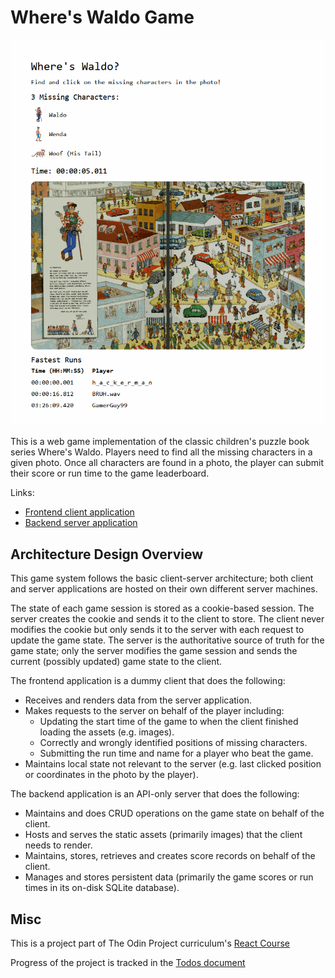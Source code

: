 # Where's Waldo Game

![Gameplay demonstration of a player playing the Where's Waldo game](/game-demo.gif)

This is a web game implementation of the classic children's puzzle book series Where's Waldo. Players need to find all the missing characters in a given photo. Once all characters are found in a photo, the player can submit their score or run time to the game leaderboard.

Links:

- [Frontend client application](https://github.com/JunYuHuang/top-wheres-waldo-client)
- [Backend server application](https://github.com/JunYuHuang/top-wheres-waldo-server)

## Architecture Design Overview

This game system follows the basic client-server architecture; both client and server applications are hosted on their own different server machines.

The state of each game session is stored as a cookie-based session. The server creates the cookie and sends it to the client to store. The client never modifies the cookie but only sends it to the server with each request to update the game state. The server is the authoritative source of truth for the game state; only the server modifies the game session and sends the current (possibly updated) game state to the client.

The frontend application is a dummy client that does the following:

- Receives and renders data from the server application.
- Makes requests to the server on behalf of the player including:
  - Updating the start time of the game to when the client finished loading the assets (e.g. images).
  - Correctly and wrongly identified positions of missing characters.
  - Submitting the run time and name for a player who beat the game.
- Maintains local state not relevant to the server (e.g. last clicked position or coordinates in the photo by the player).

The backend application is an API-only server that does the following:

- Maintains and does CRUD operations on the game state on behalf of the client.
- Hosts and serves the static assets (primarily images) that the client needs to render.
- Maintains, stores, retrieves and creates score records on behalf of the client.
- Manages and stores persistent data (primarily the game scores or run times in its on-disk SQLite database).

## Misc

This is a project part of The Odin Project curriculum's [React Course](https://www.theodinproject.com/lessons/react-new-where-s-waldo-a-photo-tagging-app)

Progress of the project is tracked in the [Todos document](./Todos.md)
